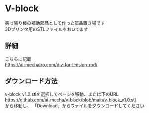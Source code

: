 # V-block
突っ張り棒の補助部品として作った部品置き場です  
3Dプリンタ用のSTLファイルをおいてます  

## 詳細
こちらに記載  
https://ai-mechatro.com/diy-for-tension-rod/  

## ダウンロード方法
v-block_v1.0.stlを選択してページを移動、または下のURL  
https://github.com/ai-mecha/v-block/blob/main/v-block_v1.0.stl  
から移動し、
「Download」からファイルをダウンロードしてください
